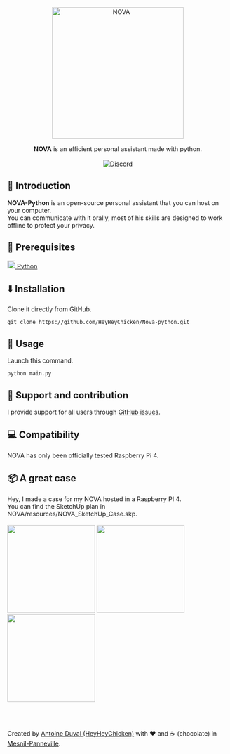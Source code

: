 <div align="center">

<img src="https://github.com/HeyHeyChicken/NOVA/blob/master/resources/github-logo.svg" alt="NOVA" width="300">

**NOVA** is an efficient personal assistant made with python.<br>
<br>
[![Discord](https://img.shields.io/discord/704685696513736765?label=Discord&style=flat&logo=discord)](https://discord.gg/pkWbhDn)
</div>

## 👋 Introduction

**NOVA-Python** is an open-source personal assistant that you can host on your computer.<br/>
You can communicate with it orally, most of his skills are designed to work offline to protect your privacy.

## 🔧 Prerequisites

[<img src="https://github.com/HeyHeyChicken/Nova-python/blob/main/resources/pythonLogo.png" width="18" /> Python](https://www.python.org/downloads/)

## ⬇️ Installation

Clone it directly from GitHub.
```
git clone https://github.com/HeyHeyChicken/Nova-python.git
```

## 🚀 Usage

Launch this command.
```
python main.py
```

## 🫵 Support and contribution

I provide support for all users through [GitHub issues](//github.com/HeyHeyChicken/Nova-python/issues).

## 💻 Compatibility

NOVA has only been officially tested Raspberry Pi 4.

## 📦 A great case

Hey, I made a case for my NOVA hosted in a Raspberry PI 4.<br/>
You can find the SketchUp plan in NOVA/resources/NOVA_SketchUp_Case.skp.<br/><br/>
<img height="200px" src="https://github.com/HeyHeyChicken/Nova-python/blob/main/resources/NOVA_SketchUp_Case.gif">
<img height="200px" src="https://github.com/HeyHeyChicken/Nova-python/blob/main/resources/NOVA_Case_Without.jpeg">
<img height="200px" src="https://github.com/HeyHeyChicken/Nova-python/blob/main/resources/NOVA_Case.jpeg">

<br>
<br>

Created by [Antoine Duval (HeyHeyChicken)](//antoine.cuffel.fr) with ❤ and ☕ (chocolate) in [Mesnil-Panneville](//en.wikipedia.org/wiki/Mesnil-Panneville).
